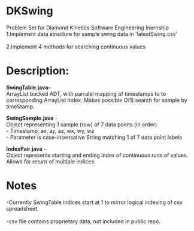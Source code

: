 # DKSwing

Problem Set for Diamond Kinetics Software Engineering Inernship <br /> 
 1.Implement data structure for sample swing data in 'latestSwing.csv'<br /><br />
 2.Implement 4 methods for searching continuous values

# Description:
**SwingTable.java-** <br />
  ArrayList<SwingSample> backed ADT, with parralel mapping of timestamps to
  to corresponding ArrayList index. Makes possible O(1) search for sample 
  by timeStamp.
  
**SwingSample.java** - <br />
  Object representing 1 sample (row) of 7 data points (in order)<br />
      - Timestamp, ax, ay, az, wx, wy, wz<br />
      - Parameter is case-insensative String matching 1 of 7 data point labels<br />
      
**IndexPair.java** -<br /> 
  Object represents starting and ending index of continuous runs of values. 
  Allows for return of multiple indices. 
  

# Notes 
  -Currently SwingTable indices start at 1 to mirror logical indexing of csv spreadsheet.<br /><br />
  -csv file contains proprietary data, not included in public repo.  
  
